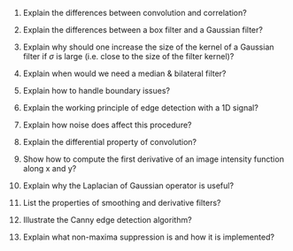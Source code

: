 1. Explain the differences between convolution and correlation? 

2. Explain the differences between a box filter and a Gaussian filter?

3. Explain why should one increase the size of the kernel of a Gaussian filter if $\sigma$ is large (i.e. close to the size of the filter kernel)?

4. Explain when would we need a median & bilateral filter?

5. Explain how to handle boundary issues?

6. Explain the working principle of edge detection with a 1D signal?

7. Explain how noise does affect this procedure?

8. Explain the differential property of convolution?

9. Show how to compute the first derivative of an image intensity function along x and y?

10. Explain why the Laplacian of Gaussian operator is useful?

11. List the properties of smoothing and derivative filters?

12. Illustrate the Canny edge detection algorithm?

13. Explain what non-maxima suppression is and how it is implemented?